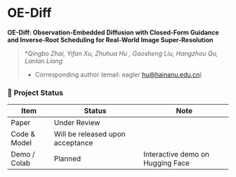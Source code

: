 # OE-Diff
**OE-Diff: Observation-Embedded Diffusion with Closed-Form Guidance and Inverse-Root Scheduling for Real-World Image Super-Resolution**  
> **Qingbo Zhai, Yifan Xu, Zhuhua Hu *, Gaosheng Liu, Hangzhou Qu, Lanlan Liang**
> * Corresponding author (email: eagler hu@hainanu.edu.cn)
### 🚧 **Project Status**

| Item | Status | Note |
|------|--------|------|
| Paper | Under Review |  |
| Code & Model | Will be released upon acceptance |   |
| Demo / Colab | Planned | Interactive demo on Hugging Face |
